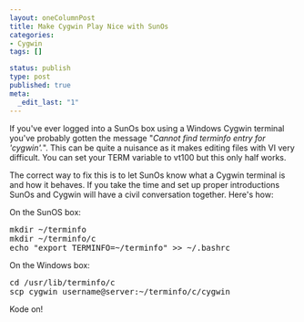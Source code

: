 ```yaml
--- 
layout: oneColumnPost
title: Make Cygwin Play Nice with SunOs
categories: 
- Cygwin
tags: []

status: publish
type: post
published: true
meta: 
  _edit_last: "1"
---
```

If you've ever logged into a SunOs box using a Windows Cygwin terminal you've probably gotten the message "<em>Cannot find terminfo entry for 'cygwin'.</em>".  This can be quite a nuisance as it makes editing files with VI  very difficult.  You can set your TERM variable to vt100 but this only half works.  

The correct way to fix this is to let SunOs know what a Cygwin terminal is and how it behaves.  If you take the time and set up proper introductions SunOs and Cygwin will have a civil conversation together.  Here's how:

On the SunOS box:
<pre lang="sh" >
mkdir ~/terminfo
mkdir ~/terminfo/c
echo "export TERMINFO=~/terminfo" >> ~/.bashrc
</pre>

On the Windows box:
<pre lang="sh" >
cd /usr/lib/terminfo/c
scp cygwin username@server:~/terminfo/c/cygwin
</pre>

Kode on!
